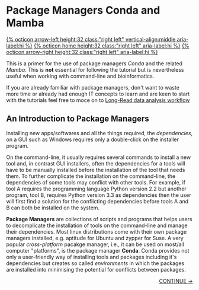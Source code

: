 # Package Managers Conda and Mamba

[{% octicon arrow-left height:32 class:"right left" vertical-align:middle aria-label:hi %}](INTRO_4.md) [{% octicon home height:32 class:"right left" aria-label:hi %}](index.md) [{% octicon arrow-right height:32 class:"right left" aria-label:hi %}](CONDA_2.md)

This is a primer for the use of package managers *Conda* and the related *Mamba*. This is **not** essential for following the tutorial but is nevertheless useful when working with command-line and bioinformatics.

If you are already familiar with package managers, don't want to waste more time or already had enough IT concepts to learn and are keen to start with the tutorials feel free to moce on to [Long-Read data analysis workflow](OVER_1.md)

## An Introduction to Package Managers

Installing new apps/softwares and all the things required, the *dependencies*, on a GUI such as Windows requires only a double-click on the installer program.

On the command-line, it usually requires several commands to install a new tool and, in contrast GUI installers, often the dependencies for a tools will have to be manually installed before the installation of the tool that needs them. To further complicate the installation on the command-line, the dependencies of some tools may conflict with other tools. For example, if tool A requires the programming language Python version 2.2 but another program, tool B, requires Python version 3.3 as dependencies then the user will first find a solution for the conflicting dependencies before tools A and B can both be installed on the system.

**Package Managers** are collections of scripts and programs that helps users to decomplicate the installation of tools on the command-line and manage their dependencies. Most linux distributions come with their own package managers installed, e.g. aptitude for Ubuntu and zypper for Suse. A very popular *cross-platform* pacakge manager, i.e., it can be used on most/all computer "platforms", is the package manager **Conda**. Conda provides not only a user-friendly way of installing tools and packages including it's dependencies but creates so called *environments* in which the packages are installed into minimising the potential for conflicts between packages. 

<p align="right"><a href="https://bluemountainsanalytics.github.io/bma_ont_biosec_2022/CONDA_2.html">CONTINUE -></a>
</p>
